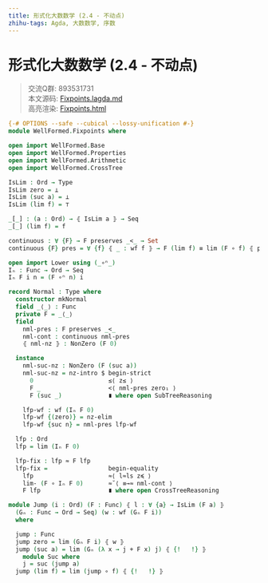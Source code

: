 ```yaml
---
title: 形式化大数数学 (2.4 - 不动点)
zhihu-tags: Agda, 大数数学, 序数
---
```


# 形式化大数数学 (2.4 - 不动点)

> 交流Q群: 893531731  
> 本文源码: [Fixpoints.lagda.md](https://github.com/choukh/agda-googology/blob/main/src/WellFormed/Fixpoints.lagda.md)  
> 高亮渲染: [Fixpoints.html](https://choukh.github.io/agda-googology/WellFormed.Fixpoints.html)  

```agda
{-# OPTIONS --safe --cubical --lossy-unification #-}
module WellFormed.Fixpoints where

open import WellFormed.Base
open import WellFormed.Properties
open import WellFormed.Arithmetic
open import WellFormed.CrossTree
```

```agda
IsLim : Ord → Type
IsLim zero = ⊥
IsLim (suc a) = ⊥
IsLim (lim f) = ⊤
```

```agda
_[_] : (a : Ord) → ⦃ IsLim a ⦄ → Seq
_[_] (lim f) = f
```

```agda
continuous : ∀ {F} → F preserves _<_ → Set
continuous {F} pres = ∀ {f} ⦃ _ : wf f ⦄ → F (lim f) ≡ lim (F ∘ f) ⦃ pres it ⦄
```

```agda
open import Lower using (_∘ⁿ_)
Iₙ : Func → Ord → Seq
Iₙ F i n = (F ∘ⁿ n) i
```

```agda
record Normal : Type where
  constructor mkNormal
  field _⟨_⟩ : Func
  private F = _⟨_⟩
  field
    nml-pres : F preserves _<_
    nml-cont : continuous nml-pres
    ⦃ nml-nz ⦄ : NonZero (F 0)

  instance
    nml-suc-nz : NonZero (F (suc a))
    nml-suc-nz = nz-intro $ begin-strict
      0                     ≤⟨ z≤ ⟩
      F _                   <⟨ nml-pres zero₁ ⟩
      F (suc _)             ∎ where open SubTreeReasoning

    lfp-wf : wf (Iₙ F 0)
    lfp-wf {(zero)} = nz-elim
    lfp-wf {suc n} = nml-pres lfp-wf

  lfp : Ord
  lfp = lim (Iₙ F 0)

  lfp-fix : lfp ≈ F lfp
  lfp-fix =                 begin-equality
    lfp                     ≈⟨ l≈ls z≼ ⟩
    lim- (F ∘ Iₙ F 0)       ≈˘⟨ ≡→≈ nml-cont ⟩
    F lfp                   ∎ where open CrossTreeReasoning
```

```agda
module Jump (i : Ord) (F : Func) ⦃ l : ∀ {a} → IsLim (F a) ⦄
  (Gₙ : Func → Ord → Seq) (w : wf (Gₙ F i))
  where

  jump : Func
  jump zero = lim (Gₙ F i) ⦃ w ⦄
  jump (suc a) = lim (Gₙ (λ x → j + F x) j) ⦃ {!   !} ⦄
    module Suc where
    j = suc (jump a)
  jump (lim f) = lim (jump ∘ f) ⦃ {!   !} ⦄
```
